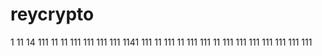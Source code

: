 # reycrypto
1
11
14
111
11
11
111
111
111
111
1141
111
11
111
11
111
111
11
111
111
111
111
111
111
111

